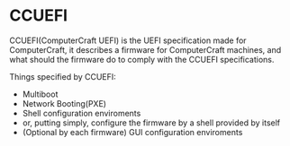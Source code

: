 CCUEFI
==================

CCUEFI(ComputerCraft UEFI) is the UEFI specification made for ComputerCraft, it describes a firmware for ComputerCraft machines, and what should the firmware do to comply with the CCUEFI specifications.

Things specified by CCUEFI:
 * Multiboot
 * Network Booting(PXE)
 * Shell configuration enviroments
  * or, putting simply, configure the firmware by a shell provided by itself
 * (Optional by each firmware) GUI configuration enviroments
